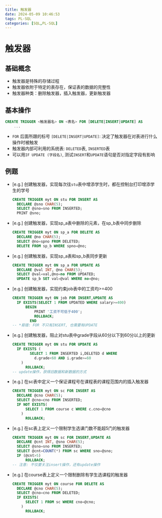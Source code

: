 ```yaml
---
title: 触发器
date: 2024-05-09 10:46:53
tags: PL-SQL
categories: [SQL,PL-SQL]
---
```


# 触发器

## 基础概念
- 触发器是特殊的存储过程
- 触发器依附于特定的表存在，保证表的数据的完整性
- 触发器种类：删除触发器，插入触发器，更新触发器
<!-- more -->



## 基本操作

```sql
CREATE TRIGGER <触发器名> ON <表名> FOR [DELETE|INSERT|UPDATE] AS
	...
```
- `FOR` 后面所跟的标号 `[DELETE|INSERT|UPDATE]`: 决定了触发器在对表进行什么操作时被触发
- 触发器内部可利用的系统表: `DELETED`表, `INSERTED`表
- 可以用`IF UPDATE (字段名)`, 测试`INSERT`和`UPDATE`语句是否对指定字段有影响



## 例题

- [e.g.] 创建触发器，实现每次往`stu`表中增添学生时，都在控制台打印增添学生的学号

  ```sql
  CREATE TRIGGER myt ON stu FOR INSERT AS
  	DECLARE @sno CHAR(5);
  	SELECT @sno=sno FROM INSERTED;
  	PRINT @sno;
  ```

- [e.g.] 创建触发器，实现sp_a表中删除的元素，在sp_b表中同步删除

  ```sql
  CREATE TRIGGER myt ON sp_a FOR DELETE AS
  	DECLARE @no CHAR(5);
  	SELECT @no=spno FROM DELETED;
  	DELETE FROM sp_b WHERE spno=@no;
  ```

- [e.g.] 创建触发器，实现sp_a表和sp_b表同步更新

  ```sql
  CREATE TRIGGER myt ON sp_a FOR UPDATE AS
  	DECLARE @val INT, @no CHAR(5);
  	SELECT @val=val,@no=no FROM UPDATED;
  	UPDATE sp_b SET val=@val WHERE no=@no;
  ```

- [e.g.] 创建触发器，实现约束job表中的工资均>=400

  ```sql
  CREATE TRIGGER myt ON job FOR INSERT,UPDATE AS
  	IF EXISTS(SELECT 1 FROM UPDATED WHERE salary>=400)
  		BEGIN
  			PRINT '工资不可低于400';
  			ROLLBACK;
          END
  -- *易错: FOR 不只有INSERT, 也需要有UPDATE
  ```

- [e.g.] 创建触发器，阻止对stu表中grade字段从60分以下到60分以上的更新

  ```sql
  CREATE TRIGGER myt ON stu FOR UPDATE AS
  	IF EXISTS (
          SELECT 1 FROM INSERTED i,DELETED d WHERE
          	d.grade<60 AND i.grade>=60
      )
      	ROLLBACK;
  -- update操作，获得旧数据和新数据的方式
  ```

- [e.g.] 在sc表中定义一个保证课程号在课程表的课程范围内的插入触发器

  ```sql
  CREATE TRIGGER myt ON sc FOR INSERT AS
  	DECLARE @cno CHAR(5);
  	SELECT @cno=cno FROM INSERTED;
  	IF NOT EXISTS(
      	SELECT 1 FROM course c WHERE c.cno=@cno
      )
      	ROLLBACK;
  ```

- [e.g.] 在sc表上定义一个限制学生选课门数不能超5门的触发器

  ```sql
  CREATE TRIGGER myt ON sc FOR INSERT,UPDATE AS
  	DECLARE @cnt INT, @sno CHAR(5);
  	SELECT @sno=sno FROM INSERTED;
  	SELECT @cnt=COUNT(*) FROM sc WHERE sno=@sno;
  	IF (@cnt>5)
  		ROLLBACK;
  -- 注意: 不仅要关注insert操作，还有update操作
  ```

- [e.g.] 在course表上定义一个限制删除有学生选课程的触发器

  ```sql
  CREATE TRIGGER myt ON course FOR DELETE AS
  	DECLARE @cno CHAR(5);
  	SELECT @cno=cno FROM DELETED;
  	IF EXISTS(
      	SELECT 1 FROM sc WHERE cno=@cno;
      )
      	ROLLBACK;
  ```

  


